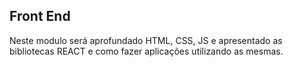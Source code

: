 ## Front End

Neste modulo será aprofundado HTML, CSS, JS e apresentado as bibliotecas REACT e como fazer aplicações utilizando as mesmas.